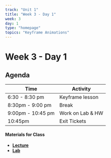 ```yaml
---
track: "Unit 1"
title: "Week 3 - Day 1"
week: 3
day: 1
type: "homepage"
topics: "Keyframe Animations"
---
```


# Week 3 - Day 1

## Agenda
| Time  | Activity |
| ----- | ------ |
| 6:30 - 8:30 pm | Keyframe lesson|
| 8:30pm - 9:00 pm | Break |
| 9:00pm - 10:45 pm | Work on Lab & HW |
| 10:45pm | Exit Tickets |

#### Materials for Class
- [**Lecture**](/unit1/week-3/day-1/slides)
- [**Lab**](/unit1/week-3/day-1/lab)